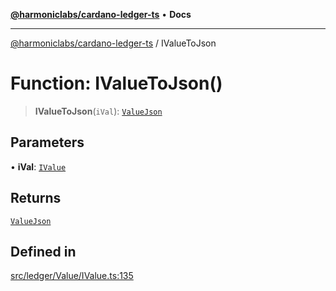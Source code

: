 [**@harmoniclabs/cardano-ledger-ts**](../README.md) • **Docs**

***

[@harmoniclabs/cardano-ledger-ts](../globals.md) / IValueToJson

# Function: IValueToJson()

> **IValueToJson**(`iVal`): [`ValueJson`](../type-aliases/ValueJson.md)

## Parameters

• **iVal**: [`IValue`](../type-aliases/IValue.md)

## Returns

[`ValueJson`](../type-aliases/ValueJson.md)

## Defined in

[src/ledger/Value/IValue.ts:135](https://github.com/HarmonicLabs/cardano-ledger-ts/blob/94dd590ffe94133126b0d8d49920fc7b002e1975/src/ledger/Value/IValue.ts#L135)
